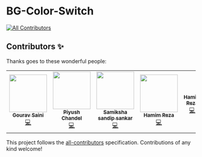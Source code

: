 # BG-Color-Switch
<!-- ALL-CONTRIBUTORS-BADGE:START - Do not remove or modify this section -->
[![All Contributors](https://img.shields.io/badge/all_contributors-4-orange.svg?style=flat-square)](#contributors-)
<!-- ALL-CONTRIBUTORS-BADGE:END -->
## Contributors ✨

Thanks goes to these wonderful people:

<!-- ALL-CONTRIBUTORS-LIST:START - Do not remove or modify this section -->
<!-- prettier-ignore-start -->
<!-- markdownlint-disable -->
<table>
  <tr>
    <td align="center"><a href="https://gourav-saini.netlify.app/"><img src="https://avatars.githubusercontent.com/u/46393634?v=4?s=100" width="100px;" alt=""/><br /><sub><b>Gourav Saini</b></sub></a><br /><a href="https://github.com/Bauddhik-Geeks/BG-Color-Switch/commits?author=g7i" title="Code">💻</a></td>
    <td align="center"><a href="https://linktr.ee/Piyush.Codes"><img src="https://avatars.githubusercontent.com/u/61281309?v=4?s=100" width="100px;" alt=""/><br /><sub><b>Piyush Chandel</b></sub></a><br /><a href="https://github.com/Bauddhik-Geeks/BG-Color-Switch/commits?author=Piyush-Codes7" title="Code">💻</a></td>
    <td align="center"><a href="https://github.com/SamikshaSankar"><img src="https://avatars.githubusercontent.com/u/52104082?v=4?s=100" width="100px;" alt=""/><br /><sub><b>Samiksha sandip sankar</b></sub></a><br /><a href="https://github.com/Bauddhik-Geeks/BG-Color-Switch/commits?author=SamikshaSankar" title="Code">💻</a></td>
    <td align="center"><a href="https://github.com/hrshammo"><img src="https://avatars.githubusercontent.com/u/76872754?v=4?s=100" width="100px;" alt=""/><br /><sub><b>Hamim Reza</b></sub></a><br /><a href="https://github.com/Bauddhik-Geeks/BG-Color-Switch/commits?author=hrshammo" title="Code">💻</a></td>
        <td align="center"><a href="https://github.com/Tvenus"><br /><sub><b>Hamim Reza</b></sub></a><br /><a href="https://github.com/Bauddhik-Geeks/BG-Color-Switch/commits?author=Tvenus" title="Code">💻</a></td>
  </tr>
</table>

<!-- markdownlint-restore -->
<!-- prettier-ignore-end -->

<!-- ALL-CONTRIBUTORS-LIST:END -->

This project follows the [all-contributors](https://github.com/all-contributors/all-contributors) specification. Contributions of any kind welcome!
